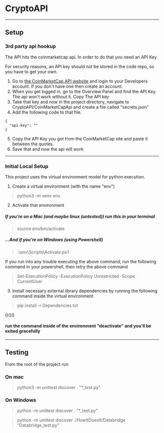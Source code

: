 # CryptoAPI

---

## Setup

### 3rd party api hookup
The API hits the coinmarketcap api. In order to do that you need an API Key. 

For security reasons, an API key should not be stored in the code repo, so you have to get your own.
1. Go to [the CoinMarketCap API website](https://coinmarketcap.com/api/) and login to your Developers account. If you don't have one then create an account. 
2. When you get logged in, go to the Overview Panel and find the API Key. The api won't work without it.  Copy The API key 
3. Take that key and now in the project directory, navigate to CryptoAPI/CoinMarketCapApi and create a file called "secrets.json"
4. Add the following code to that file.

```
{
  "api-key": ""
}

```
5. Copy the API Key you got from the CoinMarketCap site and paste it between the quotes. 
6. Save that and now the api will work

---

### Initial Local Setup
This project uses the virtual environment model for python execution. 

1. Create a virtual environment (with the name "env")
> python3 -m venv env

2. Activate that environment 

##### If you're on a Mac (and maybe linux (untested)) run this in your terminal
> source env/bin/activate

##### ...And if you're on Windows (using Powershell)
> .\env\Scripts\Activate.ps1

If you run into any trouble executing the above command, run the following command in your powershell, then retry the above command
> Set-ExecutionPolicy -ExecutionPolicy Unrestricted -Scope CurrentUser

3. Install necessary external library dependencies by running the following command inside the virtual environment
> pip install -r Dependencies.txt 

()()()
#### run the command inside of the environment "deactivate" and you'll be exited gracefully

---

## Testing
From the root of the project run

### On mac
> python3 -m unittest discover . "*_test.py"

### On Windows
> python -m unittest discover . "*_test.py"


> python -m unittest discover ./HowItDoesIt/Databridge "Databridge_test.py"

